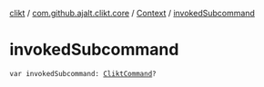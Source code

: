[clikt](../../index.md) / [com.github.ajalt.clikt.core](../index.md) / [Context](index.md) / [invokedSubcommand](./invoked-subcommand.md)

# invokedSubcommand

`var invokedSubcommand: `[`CliktCommand`](../-clikt-command/index.md)`?`